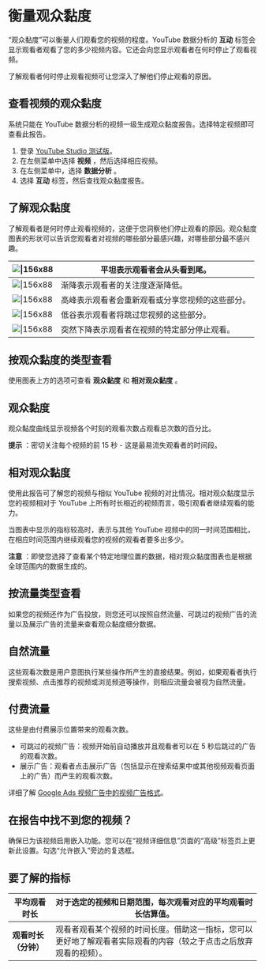 # 衡量观众黏度

“观众黏度”可以衡量人们观看您的视频的程度。YouTube 数据分析的 **互动** 标签会显示观看者观看了您的多少视频内容。它还会向您显示观看者在何时停止了观看视频。

了解观看者何时停止观看视频可让您深入了解他们停止观看的原因。

## 查看视频的观众黏度

系统只能在 YouTube 数据分析的视频一级生成观众黏度报告。选择特定视频即可查看此报告。

1. 登录 [YouTube Studio 测试版](http://studio.youtube.com/)。
2. 在左侧菜单中选择 **视频** ，然后选择相应视频。
3. 在左侧菜单中，选择 **数据分析** 。
4. 选择 **互动** 标签，然后查找观众黏度报告。

## 了解观众黏度

了解观看者是何时停止观看视频的，这便于您洞察他们停止观看的原因。观众黏度图表的形状可以告诉您观看者对视频的哪些部分最感兴趣，对哪些部分最不感兴趣。

|![\|156x88](https://lh3.googleusercontent.com/WuzIytVougEPHn-oXZ4q4IsyMID_CN6voz1W93SgbTAqsqTMJJVrj-WNDdDLnQJxxw=w156)|平坦表示观看者会从头看到尾。|
| --- | --- |
|![\|156x88](https://lh3.googleusercontent.com/n6EZfqjSgFJKrcSlUrNcP_jCXDEHoRP7RyhB_DMAU19DEM5NtqTB33CnYmPUp7RXLw=w156)|渐降表示观看者的关注度逐渐降低。|
|![\|156x88](https://lh3.googleusercontent.com/IwhQpVfbyazQgYz3BVa8zaSSvreyRERxmjtxHo6YAKDlsvoj4VPvV9ahaxVMiZZiiUMd=w156)|高峰表示观看者会重新观看或分享您视频的这些部分。|
|![\|156x88](https://lh3.googleusercontent.com/D2HVOk15M3EeZagG2CO05w12_5qp2MCTq-yE_4VKv_RI8Pt_6j55jiIgMzj93k5EIwg=w156)|低谷表示观看者将跳过您视频的这些部分。|
|![\|156x88](https://lh3.googleusercontent.com/S-W4tFumxR7l_QP478ZMEpWOcw3-zq8r7fSKJi25KUgehdPNOrMVBev7WXodPjnn_Qo=w156)|突然下降表示观看者在视频的特定部分停止观看。|

## 按观众黏度的类型查看

使用图表上方的选项可查看 **观众黏度** 和 **相对观众黏度** 。

## 观众黏度

观众黏度曲线显示视频各个时刻的观看次数占观看总次数的百分比。

**提示** ：密切关注每个视频的前 15 秒 - 这是最易流失观看者的时间段。

## 相对观众黏度

使用此报告可了解您的视频与相似 YouTube 视频的对比情况。相对观众黏度显示您的视频相对于 YouTube 上所有时长相近的视频而言，吸引观看者继续观看的能力。

当图表中显示的指标较高时，表示与其他 YouTube 视频中的同一时间范围相比，在相应时间范围内继续观看您的视频的观看者要多出多少。

**注意** ：即使您选择了查看某个特定地理位置的数据，相对观众黏度图表也是根据全球范围内的数据生成的。

## 按流量类型查看

如果您的视频还作为广告投放，则您还可以按照自然流量、可跳过的视频广告的流量以及展示广告的流量来查看观众黏度细分数据。

## 自然流量

这些观看次数是用户意图执行某些操作所产生的直接结果。例如，如果观看者执行搜索视频、点击推荐的视频或浏览频道等操作，则相应流量会被视为自然流量。

## 付费流量

这些是由付费展示位置带来的观看次数。

* 可跳过的视频广告：视频开始前自动播放并且观看者可以在 5 秒后跳过的广告的观看次数。
* 展示广告：观看者点击展示广告（包括显示在搜索结果中或其他视频观看页面上的广告）而产生的观看次数。

详细了解 [Google Ads 视频广告中的视频广告格式](https://support.google.com/youtube/answer/2375464)。

## 在报告中找不到您的视频？

确保已为该视频启用嵌入功能。您可以在“视频详细信息”页面的“高级”标签页上更新此设置。勾选“允许嵌入”旁边的复选框。

## 要了解的指标

|**平均观看时长**|对于选定的视频和日期范围，每次观看对应的平均观看时长估算值。|
| --- | --- |
|**观看时长（分钟）**|观看者观看某个视频的时间长度。借助这一指标，您可以更好地了解观看者实际观看的内容（较之于点击之后放弃观看的视频）。|